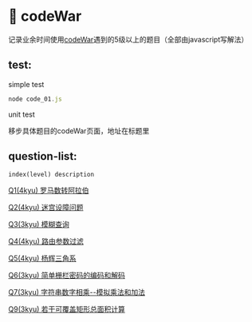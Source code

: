 # 🍰 codeWar

<p>
    记录业余时间使用<a href="https://www.codewars.com">codeWar</a>遇到的5级以上的题目（全部由javascript写解法）
</p>

## test:

simple test
``` js
node code_01.js
```

unit test

移步具体题目的codeWar页面，地址在标题里

## question-list:
```
index(level) description
```
<p>
    <a href="https://github.com/Hilbertangers/codeWar/blob/master/questions/questions_01.md">Q1(4kyu) 罗马数转阿拉伯</a>
</p>
<p>
    <a href="https://github.com/Hilbertangers/codeWar/blob/master/questions/questions_02.md">Q2(4kyu) 迷宫设障问题</a>
</p>
<p>
    <a href="https://github.com/Hilbertangers/codeWar/blob/master/questions/questions_03.md">Q3(3kyu) 模糊查询</a>
</p>
<p>
    <a href="https://github.com/Hilbertangers/codeWar/blob/master/questions/questions_04.md">Q4(4kyu) 路由参数过滤</a>
</p>
<p>
    <a href="https://github.com/Hilbertangers/codeWar/blob/master/questions/questions_05.md">Q5(4kyu) 杨辉三角系</a>
</p>
<p>
    <a href="https://github.com/Hilbertangers/codeWar/blob/master/questions/questions_06.md">Q6(3kyu) 简单栅栏密码的编码和解码</a>
</p>
<p>
    <a href="https://github.com/Hilbertangers/codeWar/blob/master/questions/questions_07.md">Q7(3kyu) 字符串数字相乘--模拟乘法和加法</a>
</p>
<p>
    <a href="https://github.com/Hilbertangers/codeWar/blob/master/questions/questions_09.md">Q9(3kyu) 若干可覆盖矩形总面积计算</a>
</p>
